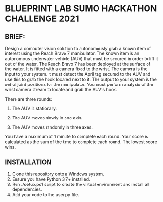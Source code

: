 # BLUEPRINT LAB SUMO HACKATHON CHALLENGE 2021

## BRIEF: 
Design a computer vision solution to autonomously grab a known item of interest using the Reach Bravo 7 manipulator.
The known item is an autonomous underwater vehicle (AUV) that must be secured in order to lift it out of the water. 
The Reach Bravo 7 has been deployed at the surface of the water. It is fitted with a camera fixed to the wrist.
The camera is the input to your system. It must detect the April tag secured to the AUV and use this to grab the hook located next to it. 
The output to your system is the set of joint positions for the manipulator. 
You must perform analysis of the wrist camera stream to locate and grab the AUV's hook.

There are three rounds: 
1. The AUV is stationary.

2. The AUV moves slowly in one axis.

3. The AUV moves randomly in three axes. 

You have a maximum of 1 minute to complete each round.
Your score is calculated as the sum of the time to complete each round.
The lowest score wins. 

## INSTALLATION
1. Clone this repository onto a Windows system.
2. Ensure you have Python 3.7+ installed.
3. Run ./setup.ps1 script to create the virtual environment and install all dependencies.
4. Add your code to the user.py file. 

